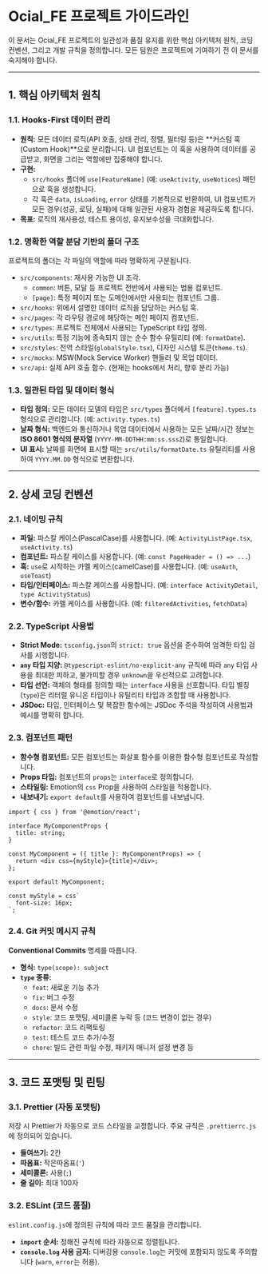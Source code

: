 # Ocial_FE 프로젝트 가이드라인

이 문서는 Ocial_FE 프로젝트의 일관성과 품질 유지를 위한 핵심 아키텍처 원칙, 코딩 컨벤션, 그리고 개발 규칙을 정의합니다. 모든 팀원은 프로젝트에 기여하기 전 이 문서를 숙지해야 합니다.

---

## 1. 핵심 아키텍처 원칙

### 1.1. Hooks-First 데이터 관리

- **원칙:** 모든 데이터 로직(API 호출, 상태 관리, 정렬, 필터링 등)은 **커스텀 훅(Custom Hook)**으로 분리합니다. UI 컴포넌트는 이 훅을 사용하여 데이터를 공급받고, 화면을 그리는 역할에만 집중해야 합니다.
- **구현:**
  - `src/hooks` 폴더에 `use[FeatureName]` (예: `useActivity`, `useNotices`) 패턴으로 훅을 생성합니다.
  - 각 훅은 `data`, `isLoading`, `error` 상태를 기본적으로 반환하여, UI 컴포넌트가 모든 경우(성공, 로딩, 실패)에 대해 일관된 사용자 경험을 제공하도록 합니다.
- **목표:** 로직의 재사용성, 테스트 용이성, 유지보수성을 극대화합니다.

### 1.2. 명확한 역할 분담 기반의 폴더 구조

프로젝트의 폴더는 각 파일의 역할에 따라 명확하게 구분됩니다.

- `src/components`: 재사용 가능한 UI 조각.
  - `common`: 버튼, 모달 등 프로젝트 전반에서 사용되는 범용 컴포넌트.
  - `[page]`: 특정 페이지 또는 도메인에서만 사용되는 컴포넌트 그룹.
- `src/hooks`: 위에서 설명한 데이터 로직을 담당하는 커스텀 훅.
- `src/pages`: 각 라우팅 경로에 해당하는 메인 페이지 컴포넌트.
- `src/types`: 프로젝트 전체에서 사용되는 TypeScript 타입 정의.
- `src/utils`: 특정 기능에 종속되지 않는 순수 함수 유틸리티 (예: `formatDate`).
- `src/styles`: 전역 스타일(`globalStyle.tsx`), 디자인 시스템 토큰(`theme.ts`).
- `src/mocks`: MSW(Mock Service Worker) 핸들러 및 목업 데이터.
- `src/api`: 실제 API 호출 함수. (현재는 hooks에서 처리, 향후 분리 가능)

### 1.3. 일관된 타입 및 데이터 형식

- **타입 정의:** 모든 데이터 모델의 타입은 `src/types` 폴더에서 `[feature].types.ts` 형식으로 관리합니다. (예: `activity.types.ts`)
- **날짜 형식:** 백엔드와 통신하거나 목업 데이터에서 사용하는 모든 날짜/시간 정보는 **ISO 8601 형식의 문자열** (`YYYY-MM-DDTHH:mm:ss.sssZ`)로 통일합니다.
- **UI 표시:** 날짜를 화면에 표시할 때는 `src/utils/formatDate.ts` 유틸리티를 사용하여 `YYYY.MM.DD` 형식으로 변환합니다.

---

## 2. 상세 코딩 컨벤션

### 2.1. 네이밍 규칙

- **파일:** 파스칼 케이스(PascalCase)를 사용합니다. (예: `ActivityListPage.tsx`, `useActivity.ts`)
- **컴포넌트:** 파스칼 케이스를 사용합니다. (예: `const PageHeader = () => ...`)
- **훅:** `use`로 시작하는 카멜 케이스(camelCase)를 사용합니다. (예: `useAuth`, `useToast`)
- **타입/인터페이스:** 파스칼 케이스를 사용합니다. (예: `interface ActivityDetail`, `type ActivityStatus`)
- **변수/함수:** 카멜 케이스를 사용합니다. (예: `filteredActivities`, `fetchData`)

### 2.2. TypeScript 사용법

- **Strict Mode:** `tsconfig.json`의 `strict: true` 옵션을 준수하여 엄격한 타입 검사를 시행합니다.
- **`any` 타입 지양:** `@typescript-eslint/no-explicit-any` 규칙에 따라 `any` 타입 사용을 최대한 피하고, 불가피할 경우 `unknown`을 우선적으로 고려합니다.
- **타입 선언:** 객체의 형태를 정의할 때는 `interface` 사용을 선호합니다. 타입 별칭(`type`)은 리터럴 유니온 타입이나 유틸리티 타입과 조합할 때 사용합니다.
- **JSDoc:** 타입, 인터페이스 및 복잡한 함수에는 JSDoc 주석을 작성하여 사용법과 예시를 명확히 합니다.

### 2.3. 컴포넌트 패턴

- **함수형 컴포넌트:** 모든 컴포넌트는 화살표 함수를 이용한 함수형 컴포넌트로 작성합니다.
- **Props 타입:** 컴포넌트의 `props`는 `interface`로 정의합니다.
- **스타일링:** Emotion의 `css` Prop을 사용하여 스타일을 적용합니다.
- **내보내기:** `export default`를 사용하여 컴포넌트를 내보냅니다.

```tsx
import { css } from '@emotion/react';

interface MyComponentProps {
  title: string;
}

const MyComponent = ({ title }: MyComponentProps) => {
  return <div css={myStyle}>{title}</div>;
};

export default MyComponent;

const myStyle = css`
  font-size: 16px;
`;
```

### 2.4. Git 커밋 메시지 규칙

**Conventional Commits** 명세를 따릅니다.

- **형식:** `type(scope): subject`
- **`type` 종류:**
  - `feat`: 새로운 기능 추가
  - `fix`: 버그 수정
  - `docs`: 문서 수정
  - `style`: 코드 포맷팅, 세미콜론 누락 등 (코드 변경이 없는 경우)
  - `refactor`: 코드 리팩토링
  - `test`: 테스트 코드 추가/수정
  - `chore`: 빌드 관련 파일 수정, 패키지 매니저 설정 변경 등

---

## 3. 코드 포맷팅 및 린팅

### 3.1. Prettier (자동 포맷팅)

저장 시 Prettier가 자동으로 코드 스타일을 교정합니다. 주요 규칙은 `.prettierrc.js`에 정의되어 있습니다.

- **들여쓰기:** 2칸
- **따옴표:** 작은따옴표(`'`)
- **세미콜론:** 사용(`;`)
- **줄 길이:** 최대 100자

### 3.2. ESLint (코드 품질)

`eslint.config.js`에 정의된 규칙에 따라 코드 품질을 관리합니다.

- **`import` 순서:** 정해진 규칙에 따라 자동으로 정렬됩니다.
- **`console.log` 사용 금지:** 디버깅용 `console.log`는 커밋에 포함되지 않도록 주의합니다 (`warn`, `error`는 허용).
